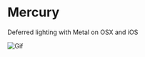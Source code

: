 # Mercury

Deferred lighting with Metal on OSX and iOS

![Gif](http://i.giphy.com/7tNLLESHAf9AY.gif)
